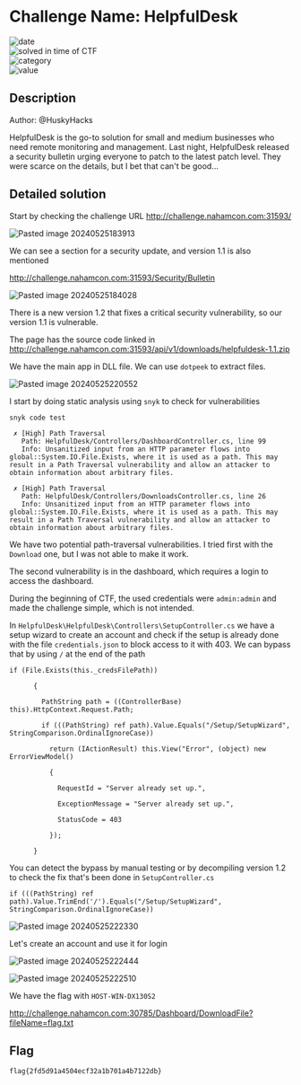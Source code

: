 
# Challenge Name: HelpfulDesk


![date](https://img.shields.io/badge/date-23.05.2024-brightgreen.svg)  
![solved in time of CTF](https://img.shields.io/badge/solved-in%20time%20of%20CTF-brightgreen.svg)   
![category](https://img.shields.io/badge/category-WEB-blueviolet.svg)   
![value](https://img.shields.io/badge/value-50-blue.svg)  

## Description

Author: @HuskyHacks  
  
HelpfulDesk is the go-to solution for small and medium businesses who need remote monitoring and management. Last night, HelpfulDesk released a security bulletin urging everyone to patch to the latest patch level. They were scarce on the details, but I bet that can't be good...  
  
## Detailed solution

Start by checking the challenge URL http://challenge.nahamcon.com:31593/

![Pasted image 20240525183913](https://github.com/BaadMaro/CTF/assets/72421091/c57a7d60-bbbe-4a27-b2db-fc75dc97cbca)

We can see a section for a security update, and version 1.1 is also mentioned

http://challenge.nahamcon.com:31593/Security/Bulletin

![Pasted image 20240525184028](https://github.com/BaadMaro/CTF/assets/72421091/9bab6048-cd6e-471f-842b-b1aadafb1c8d)

There is a new version 1.2 that fixes a critical security vulnerability, so our version 1.1 is vulnerable.

The page has the source code linked in http://challenge.nahamcon.com:31593/api/v1/downloads/helpfuldesk-1.1.zip

We have the main app in DLL file. We can use `dotpeek` to extract files.

![Pasted image 20240525220552](https://github.com/BaadMaro/CTF/assets/72421091/f8ecbcb1-3467-4ed8-8074-dc0b575d2146)

I start by doing static analysis using `snyk` to check for vulnerabilities

```
snyk code test
```

```
 ✗ [High] Path Traversal 
   Path: HelpfulDesk/Controllers/DashboardController.cs, line 99 
   Info: Unsanitized input from an HTTP parameter flows into global::System.IO.File.Exists, where it is used as a path. This may result in a Path Traversal vulnerability and allow an attacker to obtain information about arbitrary files.

 ✗ [High] Path Traversal 
   Path: HelpfulDesk/Controllers/DownloadsController.cs, line 26 
   Info: Unsanitized input from an HTTP parameter flows into global::System.IO.File.Exists, where it is used as a path. This may result in a Path Traversal vulnerability and allow an attacker to obtain information about arbitrary files.
```

We have two potential path-traversal vulnerabilities. I tried first with the `Download` one, but I was not able to make it work. 

The second vulnerability is in the dashboard, which requires a login to access the dashboard.

During the beginning of CTF, the used credentials were `admin:admin` and made the challenge simple, which is not intended. 

In `HelpfulDesk\HelpfulDesk\Controllers\SetupController.cs` we have a setup wizard to create an account and check if the setup is already done with the file `credentials.json` to block access to it with 403. We can bypass that by using `/` at the end of the path

```
if (File.Exists(this._credsFilePath))

      {

        PathString path = ((ControllerBase) this).HttpContext.Request.Path;

        if (((PathString) ref path).Value.Equals("/Setup/SetupWizard", StringComparison.OrdinalIgnoreCase))

          return (IActionResult) this.View("Error", (object) new ErrorViewModel()

          {

            RequestId = "Server already set up.",

            ExceptionMessage = "Server already set up.",

            StatusCode = 403

          });

      }
```

You can detect the bypass by manual testing or by decompiling version 1.2 to check the fix that's been done in `SetupController.cs`

```
if (((PathString) ref path).Value.TrimEnd('/').Equals("/Setup/SetupWizard", StringComparison.OrdinalIgnoreCase))
```

![Pasted image 20240525222330](https://github.com/BaadMaro/CTF/assets/72421091/f0709f48-b517-466d-a836-237d5644385c)

Let's create an account and use it for login

![Pasted image 20240525222444](https://github.com/BaadMaro/CTF/assets/72421091/50d09f16-af65-463f-bdf1-abfb2c9d8737)

![Pasted image 20240525222510](https://github.com/BaadMaro/CTF/assets/72421091/46ed6431-05e2-489f-86bb-3b1aee4e237f)

We have the flag with `HOST-WIN-DX130S2`

http://challenge.nahamcon.com:30785/Dashboard/DownloadFile?fileName=flag.txt

## Flag

```
flag{2fd5d91a4504ecf32a1b701a4b7122db}
```

